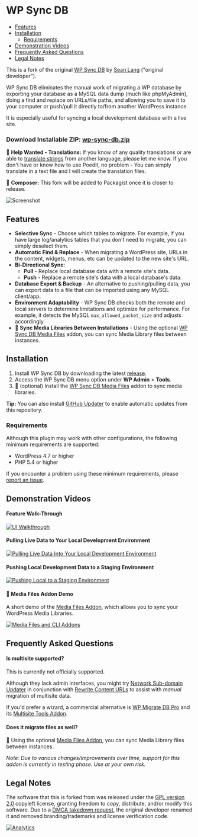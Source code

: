 # WP Sync DB

- [Features](#features)
- [Installation](#installation)
   - [Requirements](#requirements)
- [Demonstration Videos](#demonstration-videos)
- [Frequently Asked Questions](#frequently-asked-questions)
- [Legal Notes](#legal-notes)

This is a fork of the original [WP Sync DB](https://github.com/wp-sync-db/wp-sync-db) by [Sean Lang](http://slang.cx) ("original developer").

WP Sync DB eliminates the manual work of migrating a WP database by exporting your database as a MySQL data dump (much like phpMyAdmin), doing a find and replace on URLs/file paths, and allowing you to save it to your computer or push/pull it directly to/from another WordPress instance.

It is especially useful for syncing a local development database with a live site.

### Download Installable ZIP: [wp-sync-db.zip](https://github.com/cloudverve/wp-sync-db/releases/download/1.6.0/wp-sync-db.zip)

:pushpin: **Help Wanted - Translations:** If you know of any quality translations or are able to [translate strings](https://github.com/cloudverve/wp-sync-db/blob/master/languages/wp-sync-db.pot) from another language, please let me know. If you don't have or know how to use Poedit, no problem - You can simply translate in a text file and I will create the translation files.

:pushpin: **Composer:** This fork will be added to Packagist once it is closer to release.

![Screenshot](https://rawcdn.githack.com/cloudverve/wp-sync-db/master/asset/images/screenshot1.png "Screenshot")

## Features

- **Selective Sync** - Choose which tables to migrate. For example, if you have large log/analytics tables that you don't need to migrate, you can simply deselect them.
- **Automatic Find & Replace** - When migrating a WordPress site, URLs in the content, widgets, menus, etc can be updated to the new site's URL.
- **Bi-Directional Sync**:
   - **Pull** - Replace local database data with a remote site's data.
   - **Push** - Replace a remote site's data with a local database's data.
- **Database Export & Backup** - An alternative to pushing/pulling data, you can export data to a file that can be imported using any MySQL client/app.
- **Environment Adaptability** - WP Sync DB checks both the remote and local servers to determine limitations and optimize for performance. For example, it detects the MySQL `max_allowed_packet_size` and adjusts accordingly.
- :construction: **Sync Media Libraries Between Installations** - Using the optional [WP Sync DB Media Files](https://github.com/wp-sync-db/wp-sync-db-media-files) addon, you can sync Media Library files between instances.

## Installation

1. Install WP Sync DB by downloading the latest [release](https://github.com/cloudverve/wp-sync-db/releases).
2. Access the WP Sync DB menu option under **WP Admin** > **Tools**.
3. :construction: (optional) Install the [WP Sync DB Media Files](https://github.com/wp-sync-db/wp-sync-db-media-files) addon to sync media libraries.

**Tip:** You can also install [GitHub Updater](https://github.com/afragen/github-updater) to enable automatic updates from this repository.

### Requirements

Although this plugin may work with other configurations, the following minimum requirements are supported:

- WordPress 4.7 or higher
- PHP 5.4 or higher

If you encounter a problem using these minimum requirements, please [report an issue](https://github.com/cloudverve/wp-sync-db/issues).

## Demonstration Videos

#### Feature Walk-Through

[![UI Walkthrough](https://img.youtube.com/vi/u7jFkwwfeJc/0.jpg)](https://www.youtube.com/watch?v=u7jFkwwfeJc "UI Walkthrough")

#### Pulling Live Data to Your Local Development Environment

[![Pulling Live Data Into Your Local Development Environment](https://img.youtube.com/vi/fHFcH4bCzmU/0.jpg)](https://www.youtube.com/watch?v=fHFcH4bCzmU "Pulling Live Data Into Your Local Development Environment")

#### Pushing Local Development Data to a Staging Environment

[![Pushing Local to a Staging Environment](https://img.youtube.com/vi/FjTzNqAlQE0/0.jpg)](https://www.youtube.com/watch?v=FjTzNqAlQE0 "Pushing Local to a Staging Environment")

#### :construction: Media Files Addon Demo

A short demo of the [Media Files Addon](https://github.com/wp-sync-db/wp-sync-db-media-files), which allows you to sync your WordPress Media Libraries.

[![Media Files and CLI Addons](https://img.youtube.com/vi/0aR8-jC2XXM/0.jpg)](https://www.youtube.com/watch?v=0aR8-jC2XXM "Media Files and CLI Addons")

## Frequently Asked Questions

#### Is multisite supported?

This is currently not officially supported.

Although they lack admin interfaces, you might try [Network Sub-domain Updater](https://github.com/dmhendricks/wordpress-network-subdomain-updater-plugin) in conjunction with [Rewrite Content URLs](https://github.com/dmhendricks/wordpress-rewrite-content-urls-plugin) to assist with _manual_ migration of multisite data.

If you'd prefer a wizard, a commercial alternative is [WP Migrate DB Pro](https://deliciousbrains.com/wp-migrate-db-pro/) and its [Multisite Tools Addon](https://deliciousbrains.com/wp-migrate-db-pro/doc/multisite-tools-addon/).

#### Does it migrate files as well?

:construction: Using the optional [Media Files Addon](https://github.com/wp-sync-db/wp-sync-db-media-files), you can sync Media Library files between instances.

_Note: Due to various changes/improvements over time, support for this addon is currently in testing phase. Use at your own risk._

## Legal Notes

The software that this is forked from was released under the [GPL version 2.0](https://github.com/cloudverve/wp-sync-db/blob/master/LICENSE) copyleft license, granting freedom to copy, distribute, and/or modify this software. Due to a [DMCA takedown request](https://wptavern.com/dmca-takedown-notice-issued-against-fork-of-wp-migrate-db-pro), the original developer renamed it and removed branding/trademarks and license verification code.

[![Analytics](https://ga-beacon.appspot.com/UA-126205765-1/cloudverve/wp-sync-db?flat)](https://ga-beacon.appspot.com/?utm_source=github.com&utm_medium=campaign&utm_content=button&utm_campaign=cloudverve%2Fwp-sync-db)
